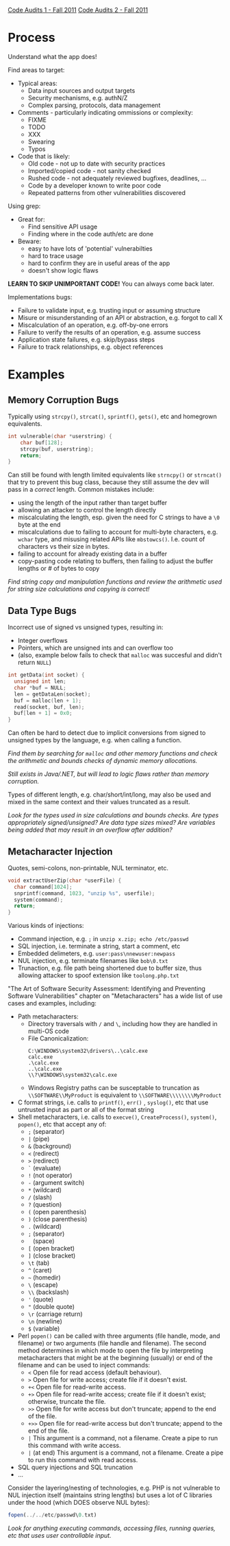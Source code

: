 [Code Audits 1 - Fall 2011](https://vimeo.com/30001189)
[Code Audits 2 - Fall 2011](https://vimeo.com/29702192)

# Process

Understand what the app does!

Find areas to target:
* Typical areas:
  * Data input sources and output targets
  * Security mechanisms, e.g. authN/Z
  * Complex parsing, protocols, data management
* Comments - particularly indicating ommissions or complexity:
  * FIXME
  * TODO
  * XXX
  * Swearing
  * Typos
* Code that is likely:
  * Old code - not up to date with security practices
  * Imported/copied code - not sanity checked
  * Rushed code - not adequately reviewed bugfixes, deadlines, ...
  * Code by a developer known to write poor code
  * Repeated patterns from other vulnerabilities discovered

Using grep:
* Great for:
  * Find sensitive API usage
  * Finding where in the code auth/etc are done
* Beware: 
  * easy to have lots of 'potential' vulnerabilties
  * hard to trace usage
  * hard to confirm they are in useful areas of the app
  * doesn't show logic flaws

__LEARN TO SKIP UNIMPORTANT CODE!__ You can always come back later.

Implementations bugs:
* Failure to validate input, e.g. trusting input or assuming structure
* Misure or misunderstanding of an API or abstraction, e.g. forgot to call X
* Miscalculation of an operation, e.g. off-by-one errors
* Failure to verify the results of an operation, e.g. assume success
* Application state failures, e.g. skip/bypass steps
* Failure to track relationships, e.g. object references

# Examples

## Memory Corruption Bugs

Typically using `strcpy()`, `strcat()`, `sprintf()`, `gets()`, etc and homegrown equivalents.

```c++
int vulnerable(char *userstring) {
    char buf[128];
    strcpy(buf, userstring);
    return;
}
```

Can still be found with length limited equivalents like `strncpy()` or `strncat()` that try to prevent this bug class, because they still assume the dev will pass in a _correct_ length.  Common mistakes include:
* using the length of the input rather than target buffer
* allowing an attacker to control the length directly
* miscalculating the length, esp. given the need for C strings to have a `\0` byte at the end
* miscalculations due to failing to account for multi-byte characters, e.g. `wchar` type, and misusing related APIs like `mbstowcs()`. I.e. count of characters vs their size in bytes.
* failing to account for already existing data in a buffer
* copy-pasting code relating to buffers, then failing to adjust the buffer lengths or # of bytes to copy

_Find string copy and manipulation functions and review the arithmetic used for string size calculations and copying is correct!_

## Data Type Bugs

Incorrect use of signed vs unsigned types, resulting in:
* Integer overflows
* Pointers, which are unsigned ints and can overflow too
* (also, example below fails to check that `malloc` was succesful and didn't return `NULL`)

```c++
int getData(int socket) {
  unsigned int len;
  char *buf = NULL;
  len = getDataLen(socket);
  buf = malloc(len + 1);
  read(socket, buf, len);
  buf[len + 1] = 0x0;
}
```

Can often be hard to detect due to implicit conversions from signed to unsigned types by the language, e.g. when calling a function.

_Find them by searching for `malloc` and other memory functions and check the arithmetic and bounds checks of dynamic memory allocations._

_Still exists in Java/.NET, but will lead to logic flaws rather than memory corruption._

Types of different length, e.g. char/short/int/long, may also be used and mixed in the same context and their values truncated as a result.

_Look for the types used in size calculations and bounds checks.  Are types appropriately signed/unsigned?  Are data type sizes mixed?  Are variables being added that may result in an overflow after addition?_

## Metacharacter Injection

Quotes, semi-colons, non-printable, NUL terminator, etc.

```c++
void extractUserZip(char *userFile) {
  char command[1024];
  snprintf(command, 1023, "unzip %s", userfile);
  system(command);
  return;
}
```

Various kinds of injections:
* Command injection, e.g. `;` in `unzip x.zip; echo /etc/passwd`
* SQL injection, i.e. terminate a string, start a comment, etc
* Embedded delimeters, e.g. `user:pass\nnewuser:newpass`
* NUL injection, e.g. terminate filenames like `bob\0.txt`
* Trunaction, e.g. file path being shortened due to buffer size, thus allowing attacker to spoof extension like `toolong.php.txt`


"The Art of Software Security Assessment: Identifying and Preventing Software Vulnerabilities" chapter on "Metacharacters" has a wide list of use cases and examples, including:

* Path metacharacters:
  * Directory traversals with `/` and `\`, including how they are handled in multi-OS code
  * File Canonicalization:
    ```
    C:\WINDOWS\system32\drivers\..\calc.exe
    calc.exe
    .\calc.exe
    ..\calc.exe
    \\?\WINDOWS\system32\calc.exe
    ```
  * Windows Registry paths can be susceptable to truncation as  `\\SOFTWARE\\MyProduct` is equivalent to `\\SOFTWARE\\\\\\\\MyProduct`
* C format strings, i.e. calls to `printf()`, `err()` , `syslog()`, etc that use untrusted input as part or all of the format string
* Shell metacharacters, i.e. calls to `execve()`, `CreateProcess()`, `system()`, `popen()`, etc that accept any of:
  * `;` (separator)
  * `|` (pipe)
  * `&` (background)
  * `<` (redirect)
  * `>` (redirect)
  * ``` ` ``` (evaluate)
  * `!` (not operator)
  * `-` (argument switch)
  * `*` (wildcard)
  * `/` (slash)
  * `?` (question)
  * `(` (open parenthesis)
  * `)` (close parenthesis)
  * `.` (wildcard)
  * `;` (separator)
  * ` ` (space)
  * `[` (open bracket)
  * `]` (close bracket)
  * `\t` (tab)
  * `^` (caret)
  * `~` (homedir)
  * `\` (escape)
  * `\\` (backslash)
  * `'` (quote)
  * `"` (double quote)
  * `\r` (carriage return)
  * `\n` (newline)
  * `$` (variable)
* Perl `popen()` can be called with three arguments (file handle,
mode, and filename) or two arguments (file handle and filename). The second
method determines in which mode to open the file by interpreting metacharacters
that might be at the beginning (usually) or end of the filename and can be used to inject commands:
  * `<` Open file for read access (default behaviour).
  * `>` Open file for write access; create file if it doesn't exist.
  * `+<` Open file for read-write access.
  * `+>` Open file for read-write access; create file if it doesn't exist; otherwise, truncate the file.
  * `>>` Open file for write access but don't truncate; append to the end of the file.
  * `+>>` Open file for read-write access but don't truncate; append
to the end of the file.
  * `|` This argument is a command, not a filename. Create a pipe to run this command with write access.
  * `|` (at end) This argument is a command, not a filename. Create a pipe to run this command with read access.
* SQL query injections and SQL truncation
* ...

Consider the layering/nesting of technologies, e.g. PHP is not vulnerable to NUL injection itself (maintains string lengths) but uses a lot of C libraries under the hood (which DOES observe NUL bytes):
 
```php
fopen(../../etc/passwd\0.txt)
```

_Look for anything executing commands, accessing files, running queries, etc that uses user controllable input._